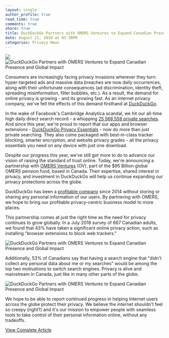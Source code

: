```yaml
---
layout: single
author_profile: true
read_time: true
comments: true
share: true
title: DuckDuckGo Partners with OMERS Ventures to Expand Canadian Presence and Global Impact
date: August 21, 2018 at 03:30PM
categories: Privacy News
---
```

<img class="align-center" src="%20https://spreadprivacy.com/content/images/2018/08/DDG-Announcement.png">
<div class="kg-card-markdown"><img src="https://spreadprivacy.com/content/images/2018/08/DDG-Announcement.png" alt="DuckDuckGo Partners with OMERS Ventures to Expand Canadian Presence and Global Impact"><p>Consumers are increasingly facing privacy invasions wherever they turn: hyper-targeted ads and massive data breaches are now daily occurrences, along with their unfortunate consequences (ad discrimination, identity theft, spreading misinformation, filter bubbles, etc.). As a result, the demand for online privacy is growing - and its growing fast. As an internet privacy company, we've felt the effects of this demand firsthand at <a href="https://duckduckgo.com/">DuckDuckGo</a>.</p>
<p>In the wake of Facebook's Cambridge Analytica scandal, we hit our all-time high daily direct search record - a whopping <a href="https://duckduckgo.com/traffic">25,568,558 private searches</a>. And since this year, we're proud to report that our apps and browser extensions - <a href="https://duckduckgo.com/app">DuckDuckGo Privacy Essentials</a> - now do more than just private searching. They also come packaged with best-in-class tracker blocking, smarter encryption, and website privacy grades - all the privacy essentials you need on any device with just one download.</p>
<p>Despite our progress this year, we've still got more to do to advance our vision of raising the standard of trust online. Today, we're announcing a partnership with <a href="https://www.omersventures.com/">OMERS Ventures</a> (OV), part of the $95 Billion global OMERS pension fund, based in Canada. Their expertise, shared interest in privacy, and investment in DuckDuckGo will help us continue expanding our privacy protections across the globe.</p>
<p>DuckDuckGo has been a <a href="https://www.quora.com/What-is-the-revenue-generation-model-for-DuckDuckGo/answer/Gabriel-Weinberg">profitable company</a> since 2014 without storing or sharing any personal information of our users. By partnering with OMERS, we hope to bring our profitable privacy-centric business model to more places.</p>
<p>This partnership comes at just the right time as the need for privacy continues to grow globally. In a July 2018 survey of 667 Canadian adults, we found that 43% have taken a significant online privacy action, such as installing &quot;browser extensions to block web trackers.&quot;</p>
<p><img src="https://spreadprivacy.com/content/images/2018/08/privacy-settings---minimal.png" alt="DuckDuckGo Partners with OMERS Ventures to Expand Canadian Presence and Global Impact"></p>
<p>Additionally, 53% of Canadians say that having a search engine that &quot;didn't collect any personal data about me or my searches&quot; would be among the top two motivations to switch search engines. Privacy is alive and mainstream in Canada, just like in many other parts of the globe.</p>
<p><img src="https://spreadprivacy.com/content/images/2018/08/motivating-factors.png" alt="DuckDuckGo Partners with OMERS Ventures to Expand Canadian Presence and Global Impact"></p>
<p>We hope to be able to report continued progress in helping Internet users across the globe protect their privacy. We believe the internet shouldn't feel so creepy (right?) and it's our mission to empower people with seamless tools to take control of their personal information online, without any tradeoffs.</p>
</div>
<a class="btn btn--info" href="https://spreadprivacy.com/duckduckgo-partners-with-omers-ventures-to-expand-canadian-presence-and-global-impact/">View Complete Article</a>